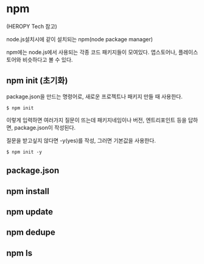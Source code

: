 # npm
(HEROPY Tech 참고)

node.js설치시에 같이 설치되는 npm(node package manager)

npm에는 node.js에서 사용되는 각종 코드 패키지들이 모여있다. 앱스토어나, 플레이스토어와 비슷하다고 볼 수 있다.

## npm init (초기화)
 package.json을 만드는 명령어로, 새로운 프로젝트나 패키지 만들 때 사용한다.

```node
$ npm init
```
이렇게 입력하면 여러가지 질문이 뜨는데 패키지네임이나
버전, 엔트리포인트 등을 답하면, package.json이 작성된다.

질문을 받고싶지 않다면 -y(yes)를 작성, 그러면 기본값을 사용한다.
```node
$ npm init -y
```


## package.json


## npm install

## npm update

## npm dedupe

## npm ls
